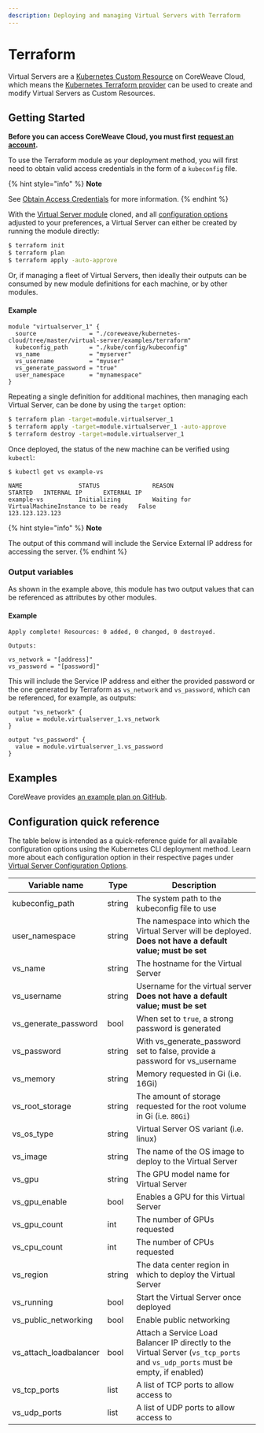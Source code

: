 ```yaml
---
description: Deploying and managing Virtual Servers with Terraform
---
```


# Terraform

Virtual Servers are a [Kubernetes Custom Resource](https://kubernetes.io/docs/concepts/extend-kubernetes/api-extension/custom-resources/) on CoreWeave Cloud, which means the [Kubernetes Terraform provider](https://registry.terraform.io/providers/hashicorp/kubernetes/latest/docs) can be used to create and modify Virtual Servers as Custom Resources.

## Getting Started

**Before you can access CoreWeave Cloud, you must first** [**request an account**](https://cloud.coreweave.com/request-account)**.**

To use the Terraform module as your deployment method, you will first need to obtain valid access credentials in the form of a `kubeconfig` file.

{% hint style="info" %}
**Note**

See [Obtain Access Credentials](../../docs/coreweave-kubernetes/getting-started.md#obtain-access-credentials) for more information.
{% endhint %}

With the [Virtual Server module](https://github.com/coreweave/kubernetes-cloud/tree/master/virtual-server/examples/terraform) cloned, and all [configuration options](../../docs/virtual-servers/virtual-server-configuration-options/) adjusted to your preferences, a Virtual Server can either be created by running the module directly:

```bash
$ terraform init
$ terraform plan
$ terraform apply -auto-approve
```

Or, if managing a fleet of Virtual Servers, then ideally their outputs can be consumed by new module definitions for each machine, or by other modules.

#### Example

```
module "virtualserver_1" {
  source               = "./coreweave/kubernetes-cloud/tree/master/virtual-server/examples/terraform"
  kubeconfig_path      = "./kube/config/kubeconfig"
  vs_name              = "myserver"
  vs_username          = "myuser"
  vs_generate_password = "true"
  user_namespace       = "mynamespace"
}
```

Repeating a single definition for additional machines, then managing each Virtual Server, can be done by using the `target` option:

```bash
$ terraform plan -target=module.virtualserver_1
$ terraform apply -target=module.virtualserver_1 -auto-approve
$ terraform destroy -target=module.virtualserver_1
```

Once deployed, the status of the new machine can be verified using `kubectl`:

```
$ kubectl get vs example-vs

NAME                STATUS               REASON                                           STARTED   INTERNAL IP      EXTERNAL IP
example-vs          Initializing         Waiting for VirtualMachineInstance to be ready   False                      123.123.123.123
```

{% hint style="info" %}
**Note**

The output of this command will include the Service External IP address for accessing the server.
{% endhint %}

### Output variables

As shown in the example above, this module has two output values that can be referenced as attributes by other modules.

#### Example

```
Apply complete! Resources: 0 added, 0 changed, 0 destroyed.

Outputs:

vs_network = "[address]"
vs_password = "[password]"
```

This will include the Service IP address and either the provided password or the one generated by Terraform as `vs_network` and `vs_password`, which can be referenced, for example, as outputs:

```
output "vs_network" {
  value = module.virtualserver_1.vs_network
}

output "vs_password" {
  value = module.virtualserver_1.vs_password
}
```

## Examples

CoreWeave provides [an example plan on GitHub](https://github.com/coreweave/kubernetes-cloud/tree/master/virtual-server/examples/terraform).

## Configuration quick reference

The table below is intended as a quick-reference guide for all available configuration options using the Kubernetes CLI deployment method. Learn more about each configuration option in their respective pages under [Virtual Server Configuration Options](../../docs/virtual-servers/virtual-server-configuration-options/).



| Variable name            | Type   | Description                                                                                                                    |
| ------------------------ | ------ | ------------------------------------------------------------------------------------------------------------------------------ |
| kubeconfig\_path         | string | The system path to the kubeconfig file to use                                                                                  |
| user\_namespace          | string | The namespace into which the Virtual Server will be deployed. **Does not have a default value; must be set**                   |
| vs\_name                 | string | The hostname for the Virtual Server                                                                                            |
| vs\_username             | string | Username for the virtual server **Does not have a default value; must be set**                                                 |
| vs\_generate\_password   | bool   | When set to `true`,  a strong password is generated                                                                            |
| vs\_password             | string | With vs\_generate\_password set to false, provide a password for vs\_username                                                  |
| vs\_memory               | string | Memory requested in Gi (i.e. 16Gi)                                                                                             |
| vs\_root\_storage        | string | The amount of storage requested for the root volume in Gi (i.e. `80Gi`)                                                        |
| vs\_os\_type             | string | Virtual Server OS variant (i.e. linux)                                                                                         |
| vs\_image                | string | The name of the OS image to deploy to the Virtual Server                                                                       |
| vs\_gpu                  | string | The GPU model name for Virtual Server                                                                                          |
| vs\_gpu\_enable          | bool   | Enables a GPU for this Virtual Server                                                                                          |
| vs\_gpu\_count           | int    | The number of GPUs requested                                                                                                   |
| vs\_cpu\_count           | int    | The number of CPUs requested                                                                                                   |
| vs\_region               | string | The data center region in which to deploy the Virtual Server                                                                   |
| vs\_running              | bool   | Start the Virtual Server once deployed                                                                                         |
| vs\_public\_networking   | bool   | Enable public networking                                                                                                       |
| vs\_attach\_loadbalancer | bool   | Attach a Service Load Balancer IP directly to the Virtual Server (`vs_tcp_ports` and `vs_udp_ports` must be empty, if enabled) |
| vs\_tcp\_ports           | list   | A list of TCP ports to allow access to                                                                                         |
| vs\_udp\_ports           | list   | A list of UDP ports to allow access to                                                                                         |
